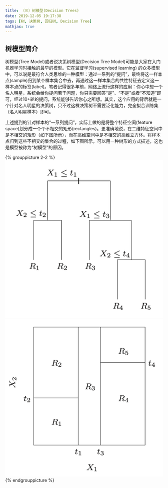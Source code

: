 ```yaml
---
title: （三）树模型(Decision Trees)
date: 2019-12-05 19:17:38
tags: [树, 决策树, 回归树, Decision Tree]
mathjax: true
---
```


## 树模型简介

树模型(Tree Model)或者说决策树模型(Decision Tree Model)可能是大家在入门机器学习时接触的最早的模型。它在监督学习(supervised learning) 的众多模型中，可以说是最符合人类思维的一种模型：通过一系列的“提问”，最终将这一样本点(sample)归到某个样本集合中去，再通过这一样本集合的共性特征去定义这一样本点的标签(label)。笔者记得很多年前，网络上流行这样的应用：你心中想一个名人明星，系统会给你提问若干问题，你只需要回答“是”、“不是”或者“不知道”即可，经过10+轮的提问，系统能够告诉你心之所想。其实，这个应用的背后就是一个针对名人明星的决策树，只不过这棵决策树不需要泛化能力，完全拟合训练集（名人明星样本）即可。

上述提到的针对样本的“一系列提问”，实际上做的是将整个特征空间(feature space)划分成一个个不相交的矩形(rectangles)。更准确地说，在二维特征空间中是不相交的矩形（如下图所示），而在高维空间中是不相交的高维立方体。将样本点归到这些不相交的集合的过程，如下图所示，可以用一种树形的方式描述，这也是模型被称为“树模型”的原因。

{% grouppicture 2-2 %}
  ![树模型的树状描述结构](/images/trees/tree1.png)
  ![树模型的特征空间划分](/images/trees/tree2.png)
{% endgrouppicture %}
